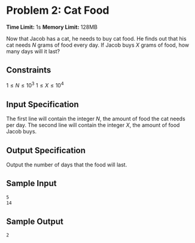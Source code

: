 
# Problem 2: Cat Food

**Time Limit:** 1s
**Memory Limit:** 128MB

Now that Jacob has a cat, he needs to buy cat food. He finds out that his cat needs $N$ grams of food every day. If Jacob buys $X$ grams of food, how many days will it last?

## Constraints

$1 \leq N \leq 10^3$
$1 \leq X \leq 10^4$

## Input Specification

The first line will contain the integer $N$, the amount of food the cat needs per day. The second line will contain the integer $X$, the amount of food Jacob buys.

## Output Specification

Output the number of days that the food will last.

## Sample Input

```txt
5
14
```

## Sample Output

```txt
2
```
